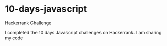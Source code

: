 # 10-days-javascript
Hackerrank Challenge

I completed the 10 days Javascript challenges on Hackerrank. I am sharing my code

